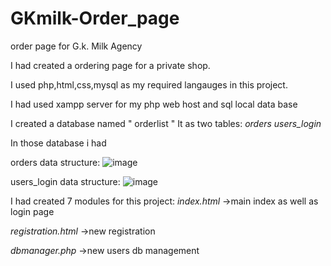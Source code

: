 # GKmilk-Order_page
order page for G.k. Milk Agency


I had created a ordering page for a private shop.

I used php,html,css,mysql as my required langauges in this project.

I had used xampp server for my php web host and sql local data base

I created a database named " orderlist "
It as two tables:
  *orders*
  *users_login*

In those database i had 

orders data structure:
![image](https://user-images.githubusercontent.com/87489850/179386001-9a8d92cb-ed7b-438c-93d8-c05f8e2ad13b.png)

users_login data structure:
![image](https://user-images.githubusercontent.com/87489850/179386044-5dbdad8f-9f19-4ddf-8df2-75ea233aaa4c.png)



I had created 7 modules for this project:
  *index.html*        ->main index as well as login page
  
  *registration.html* ->new registration
  
  *dbmanager.php*     ->new users db management
  


